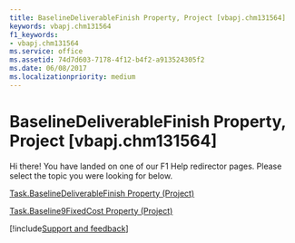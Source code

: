 ```yaml
---
title: BaselineDeliverableFinish Property, Project [vbapj.chm131564]
keywords: vbapj.chm131564
f1_keywords:
- vbapj.chm131564
ms.service: office
ms.assetid: 74d7d603-7178-4f12-b4f2-a913524305f2
ms.date: 06/08/2017
ms.localizationpriority: medium
---
```



# BaselineDeliverableFinish Property, Project [vbapj.chm131564]

Hi there! You have landed on one of our F1 Help redirector pages. Please select the topic you were looking for below.

[Task.BaselineDeliverableFinish Property (Project)](https://msdn.microsoft.com/library/2c771e83-3e86-bf52-69aa-563c066cafdc%28Office.15%29.aspx)

[Task.Baseline9FixedCost Property (Project)](https://msdn.microsoft.com/library/b538ae82-6d8b-1077-5738-f0b34b66f387%28Office.15%29.aspx)

[!include[Support and feedback](~/includes/feedback-boilerplate.md)]